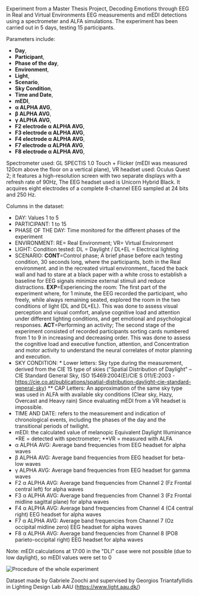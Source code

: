 Experiment from a Master Thesis Project, Decoding Emotions through EEG in Real and Virtual Environments
EEG measurements and mEDI detections using a spectrometer and ALFA simulations.
The experiment has been carried out in 5 days, testing 15 participants.

Parameters include:
- **Day**,
- **Participant**, 
- **Phase of the day**,
- **Environment**, 
- **Light**, 
- **Scenario**, 
- **Sky Condition**,
- **Time and Date**,
- **mEDI**,
- **α ALPHA AVG**, 
- **β ALPHA AVG**, 
- **γ ALPHA AVG**,
- **F2 electrode α ALPHA AVG**,
- **F3 electrode α ALPHA AVG**,
- **F4 electrode α ALPHA AVG**,
- **F7 electrode α ALPHA AVG**,
- **F8 electrode α ALPHA AVG**, 

Spectrometer used: GL SPECTIS 1.0 Touch + Flicker (mEDI was measured 120cm above the floor on a vertical plane),
VR headset used: Oculus Quest 2; it features a high-resolution screen with two separate displays with a refresh rate of 90Hz,
The EEG headset used is Unicorn Hybrid Black. It acquires eight electrodes of a complete 8-channel EEG sampled at 24 bits and 250 Hz.

Columns in the dataset:
- DAY: Values 1 to 5
- PARTICIPANT: 1 to 15
- PHASE OF THE DAY: Time monitored for the different phases of the experiment
- ENVIRONMENT: RE= Real Environment; VR= Virtual Environment
- LIGHT: Condition tested: DL = Daylight / DL+EL = Electrical lighting
- SCENARIO: 
**CONT**=Control phase; 
        A brief phase before each testing condition, 30 seconds long, where the participants, both in the Real environment. and in the recreated virtual environment., faced the back wall and had to stare at a black paper with a white cross to establish a baseline for 
        EEG signals minimize external stimuli and reduce distractions.
**EXP**=Experiencing the room: The first part of the experiment where, for 1 minute, the EEG recorded the participant, who freely, while always remaining seated, explored the room in the two conditions of light (DL and DL+EL). This was done 
       to assess visual perception and visual comfort, analyse cognitive load and attention under different lighting conditions, and get emotional and psychological responses.
**ACT**=Performing an activity;
       The second stage of the experiment consisted of recorded participants sorting cards numbered from 1 to 9 in increasing and decreasing order. This was done to assess the cognitive load and executive function, attention, and 
       Concentration and motor activity to understand the neural correlates of motor planning and execution.
- SKY CONDITION: * Lower letters: Sky type during the measurement, derived from the CIE 15 type of skies ("Spatial Distribution of Daylight" – CIE Standard General Sky, ISO 15469:2004(E)/CIE S 011/E:2003 - https://cie.co.at/publications/spatial-distribution-daylight-cie-standard-general-sky) 
** CAP Letters: An approximation of the same sky type was used in ALFA with available sky conditions (Clear sky, Hazy, Overcast and Heavy rain) Since evaluating mEDI from a VR headset is impossible.
- TIME AND DATE: refers to the measurement and indication of chronological events, including the phases of the day and the transitional periods of twilight.
- mEDI: the calculated value of melanopic Equivalent Daylight Illuminance 
        *RE = detected with spectrometer; 
        **VR = measured with ALFA
- α ALPHA AVG: Average band frequencies from EEG headset for alpha waves
- β ALPHA AVG: Average band frequencies from EEG headset for beta-low waves
- γ ALPHA AVG: Average band frequencies from EEG headset for gamma waves
- F2 α ALPHA AVG: Average band frequencies from Channel 2 (Fz Frontal central left) for alpha waves
- F3 α ALPHA AVG: Average band frequencies from Channel 3 (Fz Frontal midline sagittal plane) for alpha waves
- F4 α ALPHA AVG: Average band frequencies from Channel 4 (C4 central right) EEG headset for alpha waves
- F7 α ALPHA AVG: Average band frequencies from Channel 7 (Oz occipital midline zero) EEG headset for alpha waves
- F8 α ALPHA AVG: Average band frequencies from Channel 8 (PO8 parieto-occipital right) EEG headset for alpha waves


Note: mEDI calculations at 17:00 in the "DLl" case were not possible (due to low daylight), so mEDI values were set to 0

![Procedure of the whole experiment](./Procedure.png)

Dataset made by Gabriele Zoochi and supervised by Georgios Triantafyllidis in Lighting Design Lab AAU (https://www.light.aau.dk/)

